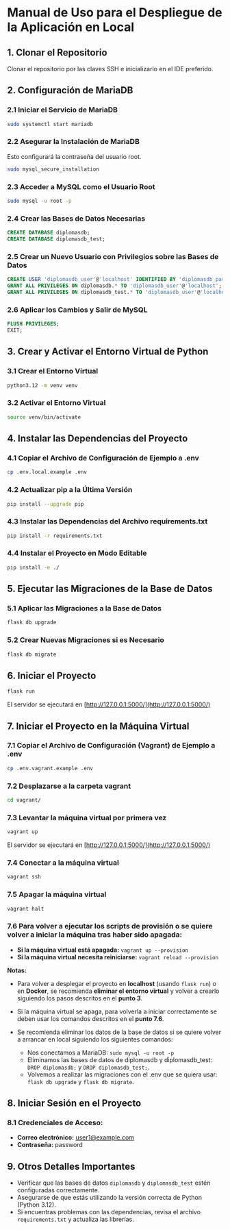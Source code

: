 # Manual de Uso para el Despliegue de la Aplicación en Local

## 1. Clonar el Repositorio
Clonar el repositorio por las claves SSH e inicializarlo en el IDE preferido.

## 2. Configuración de MariaDB

### 2.1 Iniciar el Servicio de MariaDB
```bash
sudo systemctl start mariadb
```

### 2.2 Asegurar la Instalación de MariaDB
Esto configurará la contraseña del usuario root.
```bash
sudo mysql_secure_installation
```

### 2.3 Acceder a MySQL como el Usuario Root
```bash
sudo mysql -u root -p
```

### 2.4 Crear las Bases de Datos Necesarias
```sql
CREATE DATABASE diplomasdb;
CREATE DATABASE diplomasdb_test;
```

### 2.5 Crear un Nuevo Usuario con Privilegios sobre las Bases de Datos
```sql
CREATE USER 'diplomasdb_user'@'localhost' IDENTIFIED BY 'diplomasdb_password';
GRANT ALL PRIVILEGES ON diplomasdb.* TO 'diplomasdb_user'@'localhost';
GRANT ALL PRIVILEGES ON diplomasdb_test.* TO 'diplomasdb_user'@'localhost';
```

### 2.6 Aplicar los Cambios y Salir de MySQL
```sql
FLUSH PRIVILEGES;
EXIT;
```

## 3. Crear y Activar el Entorno Virtual de Python

### 3.1 Crear el Entorno Virtual
```bash
python3.12 -m venv venv
```

### 3.2 Activar el Entorno Virtual
```bash
source venv/bin/activate
```

## 4. Instalar las Dependencias del Proyecto

### 4.1 Copiar el Archivo de Configuración de Ejemplo a .env
```bash
cp .env.local.example .env
```

### 4.2 Actualizar pip a la Última Versión
```bash
pip install --upgrade pip
```

### 4.3 Instalar las Dependencias del Archivo requirements.txt
```bash
pip install -r requirements.txt
```

### 4.4 Instalar el Proyecto en Modo Editable
```bash
pip install -e ./
```

## 5. Ejecutar las Migraciones de la Base de Datos

### 5.1 Aplicar las Migraciones a la Base de Datos
```bash
flask db upgrade
```

### 5.2 Crear Nuevas Migraciones si es Necesario
```bash
flask db migrate
```

## 6. Iniciar el Proyecto
```bash
flask run
```
El servidor se ejecutará en [http://127.0.0.1:5000/](http://127.0.0.1:5000/)



## 7. Iniciar el Proyecto en la Máquina Virtual
### 7.1 Copiar el Archivo de Configuración (Vagrant) de Ejemplo a .env
```bash
cp .env.vagrant.example .env
```
### 7.2 Desplazarse a la carpeta vagrant
```bash
cd vagrant/
```
### 7.3 Levantar la máquina virtual por primera vez
```bash
vagrant up
```
El servidor se ejecutará en [http://127.0.0.1:5000/](http://127.0.0.1:5000/)
### 7.4 Conectar a la máquina virtual
```bash
vagrant ssh
```
### 7.5 Apagar la máquina virtual
```bash
vagrant halt
```
### 7.6 Para volver a ejecutar los scripts de provisión o se quiere volver a iniciar la máquina tras haber sido apagada:
 - **Si la máquina virtual está apagada:** ```vagrant up --provision```
 - **Si la máquina virtual necesita reiniciarse:** ```vagrant reload --provision```

**Notas:**
- Para volver a desplegar el proyecto en **localhost** (usando `flask run`) o en **Docker**, se recomienda **eliminar el entorno virtual** y volver a crearlo siguiendo los pasos descritos en el **punto 3**.
- Si la máquina virtual se apaga, para volverla a iniciar correctamente se deben usar los comandos descritos en el **punto 7.6**.
- Se recomienda eliminar los datos de la base de datos si se quiere volver a arrancar en local siguiendo los siguientes comandos:

    - Nos conectamos a MariaDB: `sudo mysql -u root -p`
    - Eliminamos las bases de datos de diplomasdb y diplomasdb_test:
    `DROP diplomasdb;` y `DROP diplomasdb_test;`.
    - Volvemos a realizar las migraciones con el .env que se quiera usar: `flask db upgrade` y `flask db migrate`.




## 8. Iniciar Sesión en el Proyecto

### 8.1 Credenciales de Acceso:
- **Correo electrónico:** user1@example.com
- **Contraseña:** password
## 9. Otros Detalles Importantes
- Verificar que las bases de datos `diplomasdb` y `diplomasdb_test` estén configuradas correctamente.
- Asegurarse de que estás utilizando la versión correcta de Python (Python 3.12).
- Si encuentras problemas con las dependencias, revisa el archivo `requirements.txt` y actualiza las librerías.



